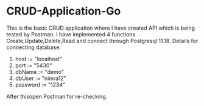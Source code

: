 # CRUD-Application-Go
This is the basic CRUD application where I have created API which is being tested by Postman.
I have implemented 4 functions Create,Update,Delete,Read and connect through Postgresql 11.18.
Details for connecting database:
1. host := "localhost"
2. port := "5430"
3. dbName := "demo"
4. dbUser := "nimra12"
5. password := "1234"
  
  After thisopen Postman for re-checking.

